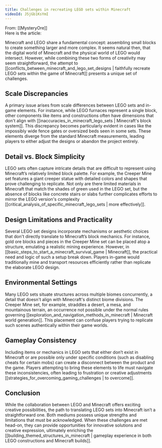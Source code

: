 ```yaml
---
title: Challenges in recreating LEGO sets within Minecraft
videoId: J5jGb1KsYmI
---
```


From: [[MysteryOre]] <br/> 
Here is the article:

Minecraft and LEGO share a fundamental concept: assembling small blocks to create something larger and more complex. It seems natural then, that the digital world of Minecraft and the physical world of LEGO would intersect. However, while combining these two forms of creativity may seem straightforward, the attempt to [[conflicts_between_minecraft_and_lego_set_designs | faithfully recreate LEGO sets within the game of Minecraft]] presents a unique set of challenges.

## Scale Discrepancies

A primary issue arises from scale differences between LEGO sets and in-game elements. For instance, while LEGO furnaces represent a single block, other components like items and constructions often have dimensions that don't align with [[inaccuracies_in_minecraft_lego_sets | Minecraft's block system]]. This discrepancy becomes particularly evident in cases like the impossibly wide fence gates or oversized beds seen in some sets. These elements diverge from the standard Minecraft measurements, leading players to either adjust the designs or abandon the project entirely.

## Detail vs. Block Simplicity

LEGO sets often capture intricate details that are difficult to represent using Minecraft’s relatively limited block palette. For example, the Creeper Mine set features a giant creeper statue with detailed colors and shapes that prove challenging to replicate. Not only are there limited materials in Minecraft that match the shades of green used in the LEGO set, but the absence of blocks like concrete stairs or slabs further complicates efforts to mirror the LEGO version's complexity [[critical_analysis_of_specific_minecraft_lego_sets | more effectively]].

## Design Limitations and Practicality

Several LEGO set designs incorporate mechanisms or aesthetic choices that don't directly translate to Minecraft’s block mechanics. For instance, gold ore blocks and pieces in the Creeper Mine set can be placed atop a structure, emulating a realistic mining experience. However, in [[basic_steps_to_start_a_minecraft_survival_game | Minecraft]], the practical need and logic of such a setup break down. Players in-game would traditionally mine and transport resources efficiently rather than replicate the elaborate LEGO design.

## Environmental Settings

Many LEGO sets situate structures across multiple biomes concurrently, a detail that doesn't align with Minecraft's distinct biome divisions. The Creeper Mine set, for example, straddles a desert, a mesa, and mountainous terrain, an occurrence not possible under the normal rules governing [[exploration_and_navigation_methods_in_minecraft | Minecraft world generation]]. This placement can confuse players trying to replicate such scenes authentically within their game worlds.

## Gameplay Consistency

Including items or mechanics in LEGO sets that either don’t exist in Minecraft or are possible only under specific conditions (such as disabling cheats for certain mobs) can create a disconnect between the product and the game. Players attempting to bring these elements to life must navigate these inconsistencies, often leading to frustration or creative adjustments [[strategies_for_overcoming_gaming_challenges | to overcome]].

## Conclusion

While the collaboration between LEGO and Minecraft offers exciting creative possibilities, the path to translating LEGO sets into Minecraft isn’t a straightforward one. Both mediums possess unique strengths and limitations that must be acknowledged. When these challenges are met head-on, they can provide opportunities for innovative solutions and creative expression, ultimately enriching the [[building_themed_structures_in_minecraft | gameplay experience in both LEGO constructions and Minecraft builds]].